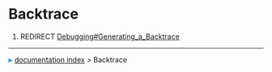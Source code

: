 # Backtrace
1.  REDIRECT [Debugging#Generating_a\_Backtrace](Debugging#Generating_a_Backtrace.md)



---
![](images/Right_arrow.png) [documentation index](../README.md) > Backtrace
